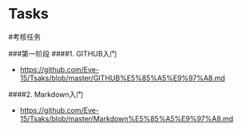 # Tasks
#考核任务

###第一阶段
####1. GITHUB入门
* <https://github.com/Eve-15/Tsaks/blob/master/GITHUB%E5%85%A5%E9%97%A8.md>

####2. Markdown入门
* <https://github.com/Eve-15/Tsaks/blob/master/Markdown%E5%85%A5%E9%97%A8.md>
